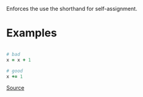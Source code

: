 
Enforces the use the shorthand for self-assignment.

# Examples

```ruby

# bad
x = x + 1

# good
x += 1
```

[Source](http://www.rubydoc.info/gems/rubocop/RuboCop/Cop/Style/SelfAssignment)